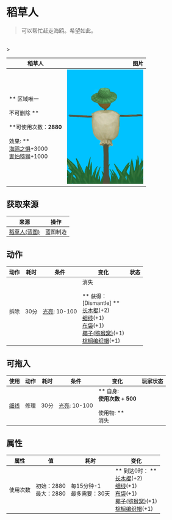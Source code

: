 # 稻草人  
> 可以帮忙赶走海鸥。希望如此。  
<br>  
>   
  
  稻草人  |   图片   
 ----  |  ----:   
 ** 区域唯一 **<br><br>** 不可删除 **<br><br>**可使用次数：**2880<br><br>** 效果: **<br>[海鸥之惧](SeagullFear.md)+3000<br>[害怕猕猴](MacaqueFear.md)+1000  |  <img decoding="async" src="Sprite/Scarecrow.png" href="a.md" style="max-width:300px;max-height:300px;">   
  
## 获取来源  
来源  |  操作  
----  |  ----  
[稻草人(蓝图)](Bp_Scarecrow.md)  |  蓝图制造  
## 动作  
动作  |  耗时  |  条件  |  变化  |  状态  
----  |  ----  |  ----  |  ----  |  ----  
拆除<br>  |  30分  |  [光亮](Light.md): 10-100  |  消失<br><br>** 获得： **<br>** [Dismantle] **<br>  [长木棍](StickLong.md)(+2)<br>  [细线](CordFiber.md)(+1)<br>  [布袋](Sack.md)(+1)<br>  [椰子(猕猴窝)](Coconut.md)(+1)<br>  [棕榈编织帽](HatWoven.md)(+1)<br>  |    
## 可拖入  
使用  |  动作  |  耗时  |  条件  |  变化  |  玩家状态  
----  |  ----  |  ----  |  ----  |  ----  |  ----  
[细线](CordFiber.md)  |  修理<br>  |  30分  |  [光亮](Light.md): 10-100  |  ** 自身: **<br>使用次数 + 500<br><br>** 使用物: **<br>消失  |    
## 属性   
属性  |  值  |  耗时  |  变化  
----  |  ----  |  ----  |  ----  
使用次数  |  初始：2880<br>最大：2880  |  每15分钟-1<br>最多需要：30天  |  ** 到达0时： **<br>  [长木棍](StickLong.md)(+2)<br>  [细线](CordFiber.md)(+1)<br>  [布袋](Sack.md)(+1)<br>  [椰子(猕猴窝)](Coconut.md)(+1)<br>  [棕榈编织帽](HatWoven.md)(+1)<br>  
